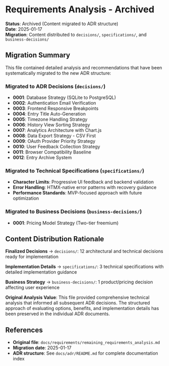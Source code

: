 # Requirements Analysis - Archived

**Status**: Archived (Content migrated to ADR structure)  
**Date**: 2025-01-17  
**Migration**: Content distributed to `decisions/`, `specifications/`, and `business-decisions/`

## Migration Summary

This file contained detailed analysis and recommendations that have been systematically migrated to the new ADR structure:

### Migrated to ADR Decisions (`decisions/`)
- **0001**: Database Strategy (SQLite to PostgreSQL)
- **0002**: Authentication Email Verification  
- **0003**: Frontend Responsive Breakpoints
- **0004**: Entry Title Auto-Generation
- **0005**: Timezone Handling Strategy
- **0006**: History View Sorting Strategy
- **0007**: Analytics Architecture with Chart.js
- **0008**: Data Export Strategy - CSV First
- **0009**: OAuth Provider Priority Strategy
- **0010**: User Feedback Collection Strategy
- **0011**: Browser Compatibility Baseline
- **0012**: Entry Archive System

### Migrated to Technical Specifications (`specifications/`)
- **Character Limits**: Progressive UI feedback and backend validation
- **Error Handling**: HTMX-native error patterns with recovery guidance
- **Performance Standards**: MVP-focused approach with future optimization

### Migrated to Business Decisions (`business-decisions/`)
- **0001**: Pricing Model Strategy (Two-tier freemium)

## Content Distribution Rationale

**Finalized Decisions** → `decisions/`: 12 architectural and technical decisions ready for implementation

**Implementation Details** → `specifications/`: 3 technical specifications with detailed implementation guidance

**Business Strategy** → `business-decisions/`: 1 product/pricing decision affecting user experience

**Original Analysis Value**: This file provided comprehensive technical analysis that informed all subsequent ADR decisions. The structured approach of evaluating options, benefits, and implementation details has been preserved in the individual ADR documents.

## References

- **Original file**: `docs/requirements/remaining_requirements_analysis.md`
- **Migration date**: 2025-01-17
- **ADR structure**: See `docs/adr/README.md` for complete documentation index